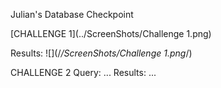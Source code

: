 Julian's Database Checkpoint

[CHALLENGE 1](../ScreenShots/Challenge 1.png)

Results: ![](/*/ScreenShots/Challenge 1.png*/)

CHALLENGE 2
Query: ...
Results: ...